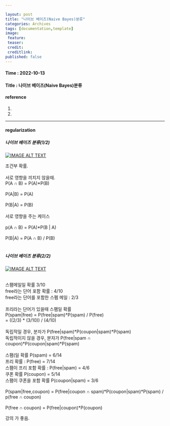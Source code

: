 ```yaml
---

layout: post
title: "나이브 베이즈(Naive Bayes)분류"
categories: Archives
tags: [documentation,template]
image:
 feature:
 teaser:
 credit:
 creditlink:
published: false
---
```


#### Time : 2022-10-13
#### Title : 나이브 베이즈(Naive Bayes)분류

#### reference

1. []() 
2. []()

***
#### regularization 

##### 나이브 베이즈 분류(1/2)

[![IMAGE ALT TEXT](https://youtu.be/hO9SVW6nnhM?list=PLVNY1HnUlO241gILgQloWAs0xrrkqQfKe/0.jpg)](https://www.youtube.com/watch?v=hO9SVW6nnhM "Video Title")


조건부 확률.<br>
<br>
서로 영향을 끼치지 않을때.<br>
P(A ∩ B) = P(A)*P(B)<br>
<br>
P(A|B) = P(A)<br>
<br>
P(B|A) = P(B)<br>
<br>
서로 영향을 주는 케이스<br>
<br>
p(A ∩ B) = P(A)*P(B | A)<br>
<br>
P(B|A) = P(A ∩ B) / P(B)<br>
<br>

##### 나이브 베이즈 분류(2/2)

[![IMAGE ALT TEXT](https://youtu.be/hO9SVW6nnhM?list=PLVNY1HnUlO241gILgQloWAs0xrrkqQfKe/0.jpg)](https://www.youtube.com/watch?v=hO9SVW6nnhM "Video Title")

<br>
스팸메일일 확률 3/10<br>
free라는 단어 포함 확률 : 4/10<br>
free라는 단어를 포함한 스펨 메일 : 2/3<br>
<br>
프리라는 단어가 있을때 스팸일 확률<br>
P(spam|free) =  P(free|spam)*P(spam) / P(free)<br>
             =  ((2/3) * (3/10)) / (4/10)<br>
<br>
독립적일 경우, 분자가 P(free|spam)*P(coupon|spam)*P(spam) <br>
독립적이지 않을 경우, 분자가 P(free|spam ∩ coupon)*P(coupon|spam)*P(spam)<br>
<br>
스팸(일 확률 P(spam) = 6/14<br>
프리 확률 : P(free) = 7/14<br>
스팸이 프리 포함 확률 : P(free|spam) = 4/6<br>
쿠폰 확률 P(coupon) = 5/14<br>
스팸이 쿠폰을 포함 확률 P(coupon|spam) = 3/6<br>
<br>
P(spam|free,coupon) = P(free|coupon ∩ spam)*P(coupon|spam)*P(spam) / p(free ∩ coupon) <br>
<br>
P(free ∩ coupon) = P(free|coupon)*P(coupon)<br>

강의 가 좋음.<br>